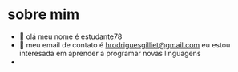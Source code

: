 # sobre mim
- 👋 olá meu nome é estudante78
- 👀 meu email de contato é hrodriguesgilliet@gmail.com eu estou interesada em aprender a programar novas linguagens
- 
